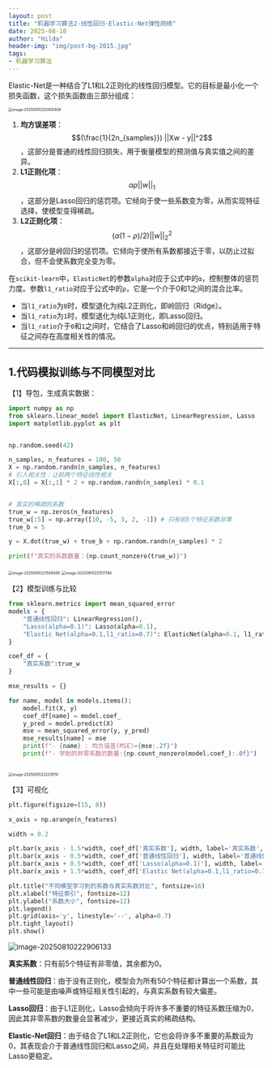 ```yaml
---
layout: post
title: "机器学习算法2-线性回归-Elastic-Net弹性网络"
date: 2025-08-10
author: "Hilda"
header-img: "img/post-bg-2015.jpg"
tags:
- 机器学习算法
---
```


<script type="text/javascript"
        src="https://cdnjs.cloudflare.com/ajax/libs/mathjax/2.7.5/MathJax.js?config=TeX-AMS-MML_SVG">
</script>




Elastic-Net是一种结合了L1和L2正则化的线性回归模型。它的目标是最小化一个损失函数，这个损失函数由三部分组成：

<img src="https://wechat01.oss-cn-hangzhou.aliyuncs.com/img/image-20250810220400406.png" alt="image-20250810220400406" style="zoom:50%;" />

1. **均方误差项**：$$(\frac{1}{2n_{samples}}) ||Xw - y||^2$$，这部分是普通的线性回归损失，用于衡量模型的预测值与真实值之间的差异。
2. **L1正则化项**：$$αρ||w||_1$$，这部分是Lasso回归的惩罚项。它倾向于使一些系数变为零，从而实现特征选择，使模型变得稀疏。
3. **L2正则化项**：$$(α(1-ρ)/2) ||w||_2^2$$，这部分是岭回归的惩罚项。它倾向于使所有系数都接近于零，以防止过拟合，但不会使系数完全变为零。

在`scikit-learn`中，`ElasticNet`的参数`alpha`对应于公式中的`α`，控制整体的惩罚力度。参数`l1_ratio`对应于公式中的`ρ`，它是一个介于0和1之间的混合比率。

- 当`l1_ratio`为`0`时，模型退化为纯L2正则化，即岭回归（Ridge）。
- 当`l1_ratio`为`1`时，模型退化为纯L1正则化，即Lasso回归。
- 当`l1_ratio`介于`0`和`1`之间时，它结合了Lasso和岭回归的优点，特别适用于特征之间存在高度相关性的情况。

----

## 1.代码模拟训练与不同模型对比

【1】导包，生成真实数据：

```python
import numpy as np
from sklearn.linear_model import ElasticNet, LinearRegression, Lasso
import matplotlib.pyplot as plt


np.random.seed(42)

n_samples, n_features = 100, 50
X = np.random.randn(n_samples, n_features)
# 引入相关性：让前两个特征线性相关
X[:,0] = X[:,1] * 2 + np.random.randn(n_samples) * 0.1


# 真实的稀疏的系数
true_w = np.zeros(n_features)
true_w[:5] = np.array([10, -5, 3, 2, -1]) # 只有前5个特征系数非零
true_b = 5

y = X.dot(true_w) + true_b + np.random.randn(n_samples) * 2

print(f"真实的系数数量：{np.count_nonzero(true_w)}")
```

<img src="https://wechat01.oss-cn-hangzhou.aliyuncs.com/img/image-20250810221506495.png" alt="image-20250810221506495" style="zoom:50%;" />

<img src="https://wechat01.oss-cn-hangzhou.aliyuncs.com/img/image-20250810221517194.png" alt="image-20250810221517194" style="zoom:50%;" />

【2】模型训练与比较

```python
from sklearn.metrics import mean_squared_error
models = {
    "普通线性回归": LinearRegression(),
    "Lasso(alpha=0.1)": Lasso(alpha=0.1),
    "Elastic Net(alpha=0.1,l1_ratio=0.7)": ElasticNet(alpha=0.1, l1_ratio=0.7)
}

coef_df = {
    "真实系数":true_w
}

mse_results = {}

for name, model in models.items():
    model.fit(X, y)
    coef_df[name] = model.coef_
    y_pred = model.predict(X)
    mse = mean_squared_error(y, y_pred)
    mse_results[name] = mse
    print(f"- {name} : 均方误差(MSE)={mse:.2f}")
    print(f"- 学到的非零系数的数量:{np.count_nonzero(model.coef_):.0f}")
    
```

<img src="https://wechat01.oss-cn-hangzhou.aliyuncs.com/img/image-20250810222219110.png" alt="image-20250810222219110" style="zoom:50%;" />

【3】可视化

```python
plt.figure(figsize=(15, 8))

x_axis = np.arange(n_features)

width = 0.2

plt.bar(x_axis - 1.5*width, coef_df['真实系数'], width, label='真实系数', color='black')
plt.bar(x_axis - 0.5*width, coef_df['普通线性回归'], width, label='普通线性回归', color='skyblue')
plt.bar(x_axis + 0.5*width, coef_df['Lasso(alpha=0.1)'], width, label='Lasso (alpha=0.1)', color='salmon')
plt.bar(x_axis + 1.5*width, coef_df['Elastic Net(alpha=0.1,l1_ratio=0.7)'], width, label='Elastic-Net (alpha=0.1, l1_ratio=0.7)', color='lightgreen')

plt.title("不同模型学习到的系数与真实系数对比", fontsize=16)
plt.xlabel("特征索引", fontsize=12)
plt.ylabel("系数大小", fontsize=12)
plt.legend()
plt.grid(axis='y', linestyle='--', alpha=0.7)
plt.tight_layout()
plt.show()
```

![image-20250810222906133](https://wechat01.oss-cn-hangzhou.aliyuncs.com/img/image-20250810222906133.png)

**真实系数**：只有前5个特征有非零值，其余都为0。

**普通线性回归**：由于没有正则化，模型会为所有50个特征都计算出一个系数，其中一些可能是由噪声或特征相关性引起的，与真实系数有较大偏差。

**Lasso回归**：由于L1正则化，Lasso会倾向于将许多不重要的特征系数压缩为0，因此其非零系数的数量会显著减少，更接近真实的稀疏结构。

**Elastic-Net回归**：由于结合了L1和L2正则化，它也会将许多不重要的系数设为0，其表现会介于普通线性回归和Lasso之间，并且在处理相关特征时可能比Lasso更稳定。









